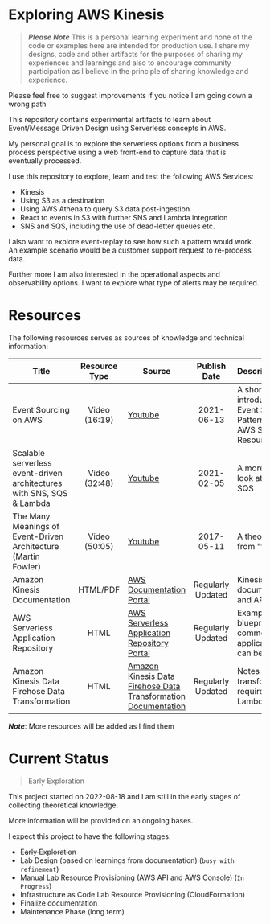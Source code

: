 # Exploring AWS Kinesis

> _**Please Note**_ This is a personal learning experiment and none of the code or examples here are intended for production use. I share my designs, code and other artifacts for the purposes of sharing my experiences and learnings and also to encourage community participation as I believe in the principle of sharing knowledge and experience. 

Please feel free to suggest improvements if you notice I am going down a wrong path

This repository contains experimental artifacts to learn about Event/Message Driven Design using Serverless concepts in AWS.

My personal goal is to explore the serverless options from a business process perspective using a web front-end to capture data that is eventually processed.

I use this repository to explore, learn and test the following AWS Services:

* Kinesis
* Using S3 as a destination
* Using AWS Athena to query S3 data post-ingestion
* React to events in S3 with further SNS and Lambda integration
* SNS and SQS, including the use of dead-letter queues etc.

I also want to explore event-replay to see how such a pattern would work. An example scenario would be a customer support request to re-process data.

Further more I am also interested in the operational aspects and observability options. I want to explore what type of alerts may be required.

# Resources

The following resources serves as sources of knowledge and technical information:

| Title                                                                 | Resource Type | Source                                                                                                                                     | Publish Date      | Description/Notes                                                                       |
|-----------------------------------------------------------------------|:-------------:|--------------------------------------------------------------------------------------------------------------------------------------------|:-----------------:|-----------------------------------------------------------------------------------------|
| Event Sourcing on AWS                                                 | Video (16:19) | [Youtube](https://youtu.be/NvuZoDfuoBc)                                                                                                    | 2021-06-13        | A short and nice introduction to Event Sourcing Patterns using AWS Serverless Resources |
| Scalable serverless event-driven architectures with SNS, SQS & Lambda | Video (32:48) | [Youtube](https://youtu.be/8zysQqxgj0I)                                                                                                    | 2021-02-05        | A more detailed look at SNS and SQS                                                     |
| The Many Meanings of Event-Driven Architecture (Martin Fowler)        | Video (50:05) | [Youtube](https://youtu.be/STKCRSUsyP0)                                                                                                    | 2017-05-11        | A theoretical look from "the man"                                                       |
| Amazon Kinesis Documentation                                          | HTML/PDF      | [AWS Documentation Portal](https://docs.aws.amazon.com/kinesis/?id=docs_gateway)                                                           | Regularly Updated | Kinesis documentation and API reference                                                 |
| AWS Serverless Application Repository                                 | HTML          | [AWS Serverless Application Repository Portal](https://aws.amazon.com/serverless/serverlessrepo/)                                          | Regularly Updated | Examples and blueprints for common applications that can be re-used                     |
| Amazon Kinesis Data Firehose Data Transformation                      | HTML          | [Amazon Kinesis Data Firehose Data Transformation Documentation](https://docs.aws.amazon.com/firehose/latest/dev/data-transformation.html) | Regularly Updated | Notes about data transformation requirements for Lambda functions                       |

_**Note**_: More resources will be added as I find them

# Current Status

> Early Exploration

This project started on 2022-08-18 and I am still in the early stages of collecting theoretical knowledge.

More information will be provided on an ongoing bases.

I expect this project to have the following stages:

* ~~Early Exploration~~ 
* Lab Design (based on learnings from documentation) (`busy with refinement`)
* Manual Lab Resource Provisioning (AWS API and AWS Console) (`In Progress`)
* Infrastructure as Code Lab Resource Provisioning (CloudFormation)
* Finalize documentation
* Maintenance Phase (long term)

